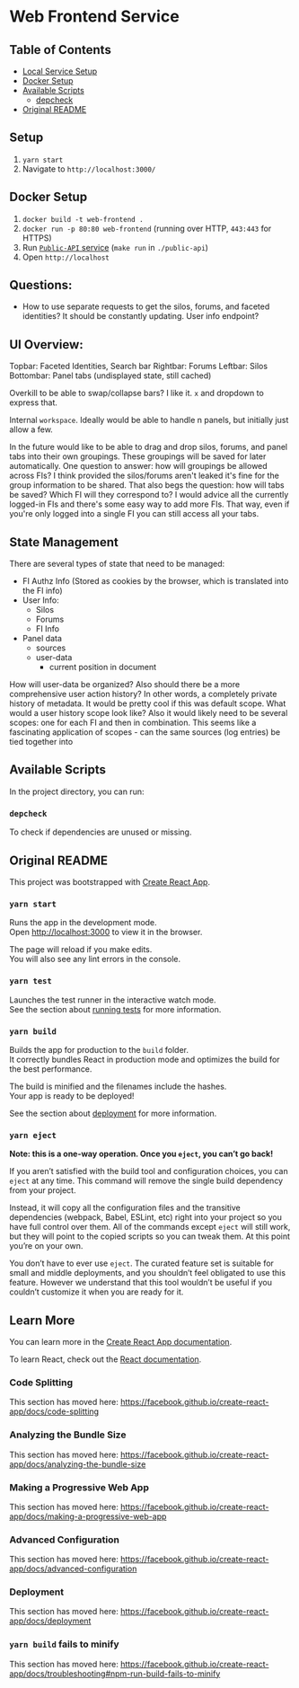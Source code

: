 # Web Frontend Service 

## Table of Contents 
- [Local Service Setup](#local-service-setup)
- [Docker Setup](#docker-setup)
- [Available Scripts](#available-scripts)
    - [depcheck](#depcheck)
- [Original README](#original-readme)

## Setup 
1. `yarn start`
2. Navigate to `http://localhost:3000/`

## Docker Setup 
1. `docker build -t web-frontend .`
2. `docker run -p 80:80 web-frontend` (running over HTTP, `443:443` for HTTPS)
3. Run [`Public-API` service](./public-api) (`make run` in `./public-api`) 
3. Open `http://localhost`

## Questions: 
- How to use separate requests to get the silos, forums, and faceted identities? It should be constantly updating. User info endpoint?

## UI Overview:
Topbar: Faceted Identities, Search bar
Rightbar: Forums
Leftbar: Silos
Bottombar: Panel tabs (undisplayed state, still cached)

Overkill to be able to swap/collapse bars? I like it. `x` and dropdown to express that.

Internal `workspace`. Ideally would be able to handle n panels, but initially just allow a few.

In the future would like to be able to drag and drop silos, forums, and panel tabs into their own groupings. These groupings will be saved for later automatically. One question to answer: how will groupings be allowed across FIs? I think provided the silos/forums aren't leaked it's fine for the group information to be shared. That also begs the question: how will tabs be saved? Which FI will they correspond to? I would advice all the currently logged-in FIs and there's some easy way to add more FIs. That way, even if you're only logged into a single FI you can still access all your tabs. 

## State Management
There are several types of state that need to be managed: 
- FI Authz Info (Stored as cookies by the browser, which is translated into the FI info) 
- User Info: 
    - Silos 
    - Forums 
    - FI Info 
- Panel data 
    - sources
    - user-data 
        - current position in document 
        
How will user-data be organized? Also should there be a more comprehensive user action history? In other words, a completely private history of metadata. It would be pretty cool if this was default scope. What would a user history scope look like? Also it would likely need to be several scopes: one for each FI and then in combination. This seems like a fascinating application of scopes - can the same sources (log entries) be tied together into 

## Available Scripts

In the project directory, you can run:

### `depcheck`

To check if dependencies are unused or missing.

## Original README

This project was bootstrapped with [Create React App](https://github.com/facebook/create-react-app).

### `yarn start`

Runs the app in the development mode.<br />
Open [http://localhost:3000](http://localhost:3000) to view it in the browser.

The page will reload if you make edits.<br />
You will also see any lint errors in the console.

### `yarn test`

Launches the test runner in the interactive watch mode.<br />
See the section about [running tests](https://facebook.github.io/create-react-app/docs/running-tests) for more information.

### `yarn build`

Builds the app for production to the `build` folder.<br />
It correctly bundles React in production mode and optimizes the build for the best performance.

The build is minified and the filenames include the hashes.<br />
Your app is ready to be deployed!

See the section about [deployment](https://facebook.github.io/create-react-app/docs/deployment) for more information.

### `yarn eject`

**Note: this is a one-way operation. Once you `eject`, you can’t go back!**

If you aren’t satisfied with the build tool and configuration choices, you can `eject` at any time. This command will remove the single build dependency from your project.

Instead, it will copy all the configuration files and the transitive dependencies (webpack, Babel, ESLint, etc) right into your project so you have full control over them. All of the commands except `eject` will still work, but they will point to the copied scripts so you can tweak them. At this point you’re on your own.

You don’t have to ever use `eject`. The curated feature set is suitable for small and middle deployments, and you shouldn’t feel obligated to use this feature. However we understand that this tool wouldn’t be useful if you couldn’t customize it when you are ready for it.

## Learn More

You can learn more in the [Create React App documentation](https://facebook.github.io/create-react-app/docs/getting-started).

To learn React, check out the [React documentation](https://reactjs.org/).

### Code Splitting

This section has moved here: https://facebook.github.io/create-react-app/docs/code-splitting

### Analyzing the Bundle Size

This section has moved here: https://facebook.github.io/create-react-app/docs/analyzing-the-bundle-size

### Making a Progressive Web App

This section has moved here: https://facebook.github.io/create-react-app/docs/making-a-progressive-web-app

### Advanced Configuration

This section has moved here: https://facebook.github.io/create-react-app/docs/advanced-configuration

### Deployment

This section has moved here: https://facebook.github.io/create-react-app/docs/deployment

### `yarn build` fails to minify

This section has moved here: https://facebook.github.io/create-react-app/docs/troubleshooting#npm-run-build-fails-to-minify
